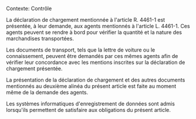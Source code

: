 Contexte: Contrôle

La déclaration de chargement mentionnée à l'article R. 4461-1 est présentée, à leur demande, aux agents mentionnés à l'article L. 4461-1. Ces agents peuvent se rendre à bord pour vérifier la quantité et la nature des marchandises transportées.

Les documents de transport, tels que la lettre de voiture ou le connaissement, peuvent être demandés par ces mêmes agents afin de vérifier leur concordance avec les mentions inscrites sur la déclaration de chargement présentée.

La présentation de la déclaration de chargement et des autres documents mentionnés au deuxième alinéa du présent article est faite au moment même de la demande des agents.

Les systèmes informatiques d'enregistrement de données sont admis lorsqu'ils permettent de satisfaire aux obligations du présent article.